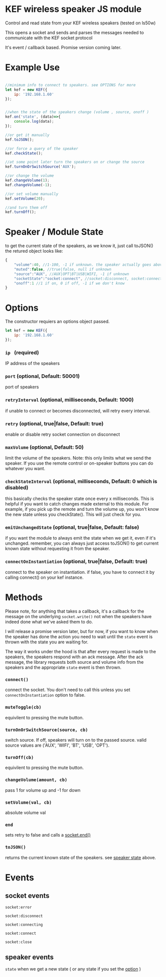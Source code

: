 # KEF wireless speaker JS module

Control and read state from your KEF wireless speakers (tested on ls50w)

This opens a socket and sends and parses the messages needed to communicate with the KEF socket protocol

It's event / callback based. Promise version coming later.


# Example  Use

```javascript

//minimum info to connect to speakers. see OPTIONS for more
let kef = new KEF({
    ip: '192.168.1.60'
});


//when the state of the speakers change (volume , source, onoff )
kef.on('state', (data)=>{
    console.log(data);
});

//or get it manually
kef.toJSON();

//or force a query of the speaker
kef.checkState();

//at some point later turn the speakers on or change the source
kef.turnOnOrSwitchSource('AUX');

//or change the volume
kef.changeVolume(1);
kef.changeVolume(-1);

//or set volume manually
kef.setVolume(20);

//and turn them off
kef.turnOff();

```
# Speaker / Module State
to get the current state of the speakers, as we know it, just call toJSON()
the retured object looks like: 
```javascript
{
    "volume":40, //1-100, -1 if unknown. the speaker actually goes above 100 for muted states. this corrects for that.
    "muted":false, //true|false, null if unknown
    "source":"AUX", //AUX|OPT|BT|USB|WIFI, -1 if unknown
    "socketState":"socket:connect", //socket:disconnect, socket:connecting, socket:connect, socket:close
    "onoff":1 //1 if on, 0 if off, -1 if we don't know
}
```

# Options
The constructor requiers an options object passed. 
```javascript
let kef = new KEF({
    ip: '192.168.1.60'
});
```

### `ip ` (required)
IP address of the speakers

### `port` (optional, Default: 50001)
port of speakers

### `retryInterval` (optional, milliseconds, Default: 1000)
if unable to connect or becomes disconnected, will retry every interval. 

### `retry` (optional, true|false, Default: true)
enable or disable retry socket connection on disconnect 

### `maxVolume` (optional, Default: 50)
limit the volume of the speakers. Note: this only limits what we send the speaker. If you use the remote control or on-speaker buttons you can do whatever you want. 

### `checkStateInterval` (optional, milliseconds, Default: 0 which is disabled)
this basically checks the speaker state once every x milliseconds. This is helpful if you want to catch changes made external to this module. For example, if you pick up the remote and turn the volume up, you won't know the new state unless you checkState(). This will just check for you. 

### `emitUnchangedState` (optional, true|false, Default: false)
if you want the module to always emit the state when we get it, even if it's unchanged. remember, you can always just access toJSON() to get current known state without requesting it from the speaker. 

### `connectOnInstantiation` (optional, true|false, Default: true)
connect to the speaker on instantiation. if false, you have to connect it by calling connect() on your kef instance. 

# Methods

Please note, for anything that takes a callback, it's a callback for the message on the underlying `socket.write()` not when the speakers have indeed done what we've asked them to do. 

I will release a promise version later, but for now, if you want to know when the speaker has done the action you need to wait until the `state` event is thrown with the state you are waiting for. 

The way it works under the hood is that after every request is made to the speakers, the speakers respond with an ack message. After the ack message, the library requests both source and volume info from the speakers and the appropriate `state` event is then thrown. 



### `connect()`
connect the socket. You don't need to call this unless you set `connectOnInstantiation` option to false. 

### `muteToggle(cb)`
equivilent to pressing the mute button. 

### `turnOnOrSwitchSource(source, cb)`
switch source. If off, speakers will turn on to the passed source. valid source values are ('AUX', 'WIFI', 'BT', 'USB', 'OPT'). 

### `turnOff(cb)`
equivilent to pressing the mute button. 

### `changeVolume(amount, cb)`
pass 1 for volume up and -1 for down

### `setVolume(val, cb)`
absolute volume val

### `end`
sets retry to false and calls a [socket.end()](https://nodejs.org/api/net.html#net_socket_end_data_encoding_callback)

### `toJSON()`
returns the current known state of the speakers. see [speaker state](#Speaker-/-Module-State) above. 

# Events

## socket events
`socket:error`

`socket:disconnect`

`socket:connecting`

`socket:connect`

`socket:close`

## speaker events

`state` when we get a new state ( or any state if you set the [option](#options) )

